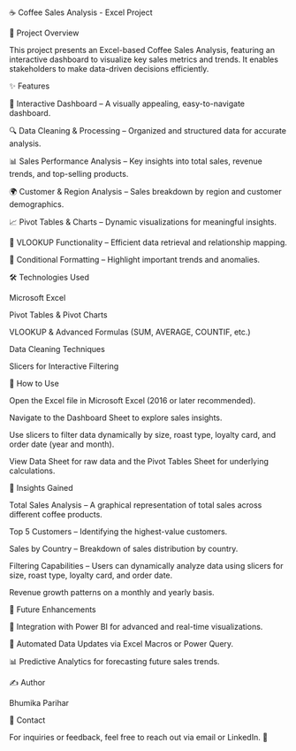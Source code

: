 ☕ Coffee Sales Analysis - Excel Project

📌 Project Overview

This project presents an Excel-based Coffee Sales Analysis, featuring an interactive dashboard to visualize key sales metrics and trends. It enables stakeholders to make data-driven decisions efficiently.

✨ Features

🎨 Interactive Dashboard – A visually appealing, easy-to-navigate dashboard.

🔍 Data Cleaning & Processing – Organized and structured data for accurate analysis.

📊 Sales Performance Analysis – Key insights into total sales, revenue trends, and top-selling products.

🌍 Customer & Region Analysis – Sales breakdown by region and customer demographics.

📈 Pivot Tables & Charts – Dynamic visualizations for meaningful insights.

🔗 VLOOKUP Functionality – Efficient data retrieval and relationship mapping.

🎯 Conditional Formatting – Highlight important trends and anomalies.

🛠 Technologies Used

Microsoft Excel

Pivot Tables & Pivot Charts

VLOOKUP & Advanced Formulas (SUM, AVERAGE, COUNTIF, etc.)

Data Cleaning Techniques

Slicers for Interactive Filtering

📌 How to Use

Open the Excel file in Microsoft Excel (2016 or later recommended).

Navigate to the Dashboard Sheet to explore sales insights.

Use slicers to filter data dynamically by size, roast type, loyalty card, and order date (year and month).

View Data Sheet for raw data and the Pivot Tables Sheet for underlying calculations.

🔎 Insights Gained

Total Sales Analysis – A graphical representation of total sales across different coffee products.

Top 5 Customers – Identifying the highest-value customers.

Sales by Country – Breakdown of sales distribution by country.

Filtering Capabilities – Users can dynamically analyze data using slicers for size, roast type, loyalty card, and order date.

Revenue growth patterns on a monthly and yearly basis.

🚀 Future Enhancements

📌 Integration with Power BI for advanced and real-time visualizations.

🔄 Automated Data Updates via Excel Macros or Power Query.

📊 Predictive Analytics for forecasting future sales trends.

✍️ Author

Bhumika Parihar

📩 Contact

For inquiries or feedback, feel free to reach out via email or LinkedIn. 🚀
